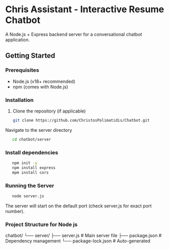 # Chris Assistant - Interactive Resume Chatbot

A Node.js + Express backend server for a conversational chatbot application.

## Getting Started

### Prerequisites
- Node.js (v18+ recommended)
- npm (comes with Node.js)

###   Installation
1. Clone the repository (if applicable)
   ```bash
   git clone https://github.com/ChristosPolimatidis/Chatbot.git
   ```
Navigate to the server directory

```bash
   cd chatbot/server
```
### Install dependencies

```bash
   npm init -y
   npm install express
   mpm install cors
```
### Running the Server
```bash
   node server.js
```
The server will start on the default port (check server.js for exact port number).

### Project Structure for Node js
chatbot/
└── server/
    ├── server.js         # Main server file
    ├── package.json      # Dependency management
    └── package-lock.json # Auto-generated
